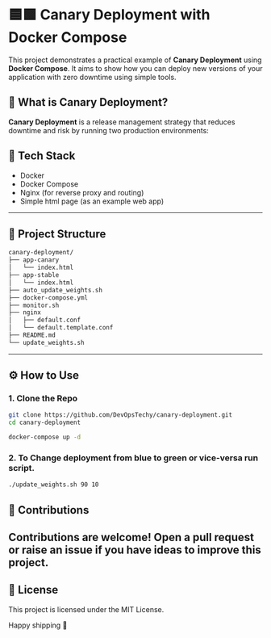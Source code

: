 # 🟦🟩 Canary Deployment with Docker Compose

This project demonstrates a practical example of **Canary Deployment** using **Docker Compose**. It aims to show how you can deploy new versions of your application with zero downtime using simple tools.

## 📌 What is Canary Deployment?

**Canary Deployment** is a release management strategy that reduces downtime and risk by running two production environments:


## 🚀 Tech Stack

- Docker
- Docker Compose
- Nginx (for reverse proxy and routing)
- Simple html page (as an example web app)

---

## 📂 Project Structure
```bash
canary-deployment/
├── app-canary
│   └── index.html
├── app-stable
│   └── index.html
├── auto_update_weights.sh
├── docker-compose.yml
├── monitor.sh
├── nginx
│   ├── default.conf
│   └── default.template.conf
├── README.md
└── update_weights.sh 
```


---

## ⚙️ How to Use

### 1. Clone the Repo

```bash
git clone https://github.com/DevOpsTechy/canary-deployment.git
cd canary-deployment

docker-compose up -d
```

### 2. To Change deployment from blue to green or vice-versa run script.
```bash
./update_weights.sh 90 10
```
## 🙌 Contributions

Contributions are welcome! Open a pull request or raise an issue if you have ideas to improve this project.
---

## 📄 License

This project is licensed under the MIT License.


Happy shipping 🚀
